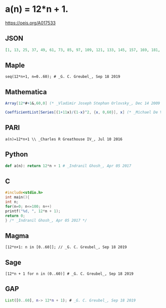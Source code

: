 # a\(n\) \= 12\*n \+ 1\.
https://oeis.org/A017533
## JSON
```JSON
[1, 13, 25, 37, 49, 61, 73, 85, 97, 109, 121, 133, 145, 157, 169, 181, 193, 205, 217, 229, 241, 253, 265, 277, 289, 301, 313, 325, 337, 349, 361, 373, 385, 397, 409, 421, 433, 445, 457, 469, 481, 493, 505, 517, 529, 541, 553, 565, 577, 589, 601, 613, 625, 637]
```
## Maple
```Maple
seq(12*n+1, n=0..60); # _G. C. Greubel_, Sep 18 2019
```
## Mathematica
```Mathematica
Array[12*#+1&,60,0] (* _Vladimir Joseph Stephan Orlovsky_, Dec 14 2009 *)
```
```Mathematica
CoefficientList[Series[(1+11x)/(1-x)^2, {x, 0,60}], x] (* _Michael De Vlieger_, Apr 05 2017 *)
```
## PARI
```PARI
a(n)=12*n+1 \\ _Charles R Greathouse IV_, Jul 10 2016
```
## Python
```Python
def a(n): return 12*n + 1 # _Indranil Ghosh_, Apr 05 2017
```
## C
```C
#include<stdio.h>
int main(){
int n;
for(n=0; n<=100; n++)
printf("%d, ", 12*n + 1);
return 0;
} /* _Indranil Ghosh_, Apr 05 2017 */
```
## Magma
```Magma
[12*n+1: n in [0..60]]; // _G. C. Greubel_, Sep 18 2019
```
## Sage
```Sage
[12*n + 1 for n in (0..60)] # _G. C. Greubel_, Sep 18 2019
```
## GAP
```GAP
List([0..60], n-> 12*n + 1); # _G. C. Greubel_, Sep 18 2019
```
